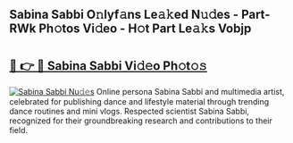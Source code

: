 ## Sabina Sabbi O𝚗lyf𝚊ns Le𝚊𝚔ed N𝚞𝚍es - Part-RWk Ph𝚘tos Vi𝚍eo - H𝚘t Part Le𝚊𝚔s Vobjp

# <h2><a href="http://hf5mlq.feru.top/?c=Sabina+Sabbi">🔗 👉 🔴 Sabina Sabbi Vi𝚍𝚎o Ph𝚘t𝚘𝚜</a></h2>

[![Sabina Sabbi Nu𝚍𝚎s](https://i.imgur.com/0TWrTi3.gif)](http://hf5mlq.feru.top/?c=Sabina+Sabbi)
Online persona Sabina Sabbi and multimedia artist, celebrated for publishing dance and lifestyle material through trending dance routines and mini vlogs. Respected scientist Sabina Sabbi, recognized for their groundbreaking research and contributions to their field. 
